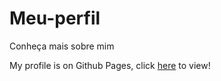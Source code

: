 # Meu-perfil
 Conheça mais sobre mim

My profile is on Github Pages, click <a href="https://github.com/Gil95/Meu-perfil/blob/main/index.html">here</a> to view!
